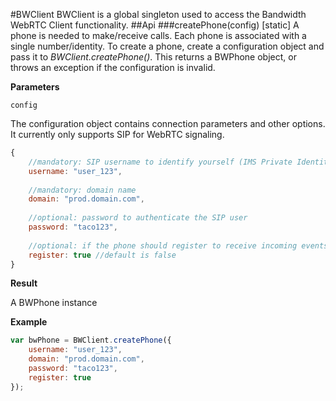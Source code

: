 #BWClient
BWClient is a global singleton used to access the Bandwidth WebRTC Client functionality.
##Api
###createPhone(config) [static]
A phone is needed to make/receive calls. Each phone is associated with a single number/identity. To create a phone, create a configuration object and pass it to *BWClient.createPhone()*. This returns a BWPhone object, or throws an exception if the configuration is invalid.

**Parameters**

`config`

The configuration object contains connection parameters and other options.
It currently only supports SIP for WebRTC signaling.
```javascript
{
    //mandatory: SIP username to identify yourself (IMS Private Identity)
    username: "user_123",
    
    //mandatory: domain name
    domain: "prod.domain.com",
    
    //optional: password to authenticate the SIP user
    password: "taco123",
    
    //optional: if the phone should register to receive incoming events (incoming calls)
    register: true //default is false
}
```
**Result**

A BWPhone instance


**Example**


```javascript
var bwPhone = BWClient.createPhone({
    username: "user_123",
    domain: "prod.domain.com",
    password: "taco123",
    register: true
});
```

